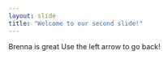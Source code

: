 ```yaml
---
layout: slide
title: "Welcome to our second slide!"
---
```

Brenna is great
Use the left arrow to go back!
